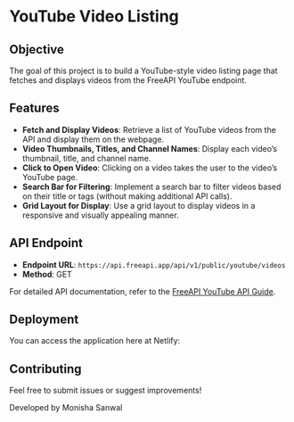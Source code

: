 # YouTube Video Listing

## Objective
The goal of this project is to build a YouTube-style video listing page that fetches and displays videos from the FreeAPI YouTube endpoint.

## Features

- **Fetch and Display Videos**: Retrieve a list of YouTube videos from the API and display them on the webpage.
- **Video Thumbnails, Titles, and Channel Names**: Display each video’s thumbnail, title, and channel name.
- **Click to Open Video**: Clicking on a video takes the user to the video’s YouTube page.
- **Search Bar for Filtering**: Implement a search bar to filter videos based on their title or tags (without making additional API calls).
- **Grid Layout for Display**: Use a grid layout to display videos in a responsive and visually appealing manner.

## API Endpoint
- **Endpoint URL**: `https://api.freeapi.app/api/v1/public/youtube/videos`
- **Method**: GET

For detailed API documentation, refer to the [FreeAPI YouTube API Guide](https://freeapi.hashnode.space/api-guide/apireference/getYoutubeVideos).

## Deployment

You can access the application here at Netlify:



## Contributing

Feel free to submit issues or suggest improvements!


Developed by Monisha Sanwal